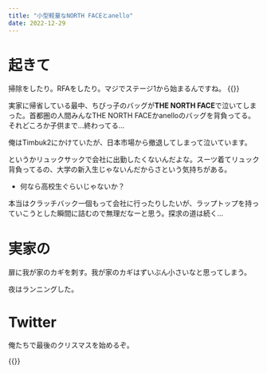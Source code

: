```yaml
---
title: "小型軽量なNORTH FACEとanello"
date: 2022-12-29
---
```


# 起きて
掃除をしたり。RFAをしたり。マジでステージ1から始まるんですね。
{{<tweet user="dango_bot" id="1608133043704987649">}}

実家に帰省している最中、ちびっ子のバッグが**THE NORTH FACE**で泣いてしまった。首都圏の人間みんなTHE NORTH FACEかanelloのバッグを背負ってる。それどころか子供まで...終わってる...

俺はTimbuk2にかけていたが、日本市場から撤退してしまって泣いています。

というかリュックサックで会社に出勤したくないんだよな。スーツ着てリュック背負ってるの、大学の新入生じゃないんだからさという気持ちがある。
- 何なら高校生ぐらいじゃないか？

本当はクラッチバック一個もって会社に行ったりしたいが、ラップトップを持っていこうとした瞬間に詰むので無理だなーと思う。探求の道は続く...

# 実家の
扉に我が家のカギを刺す。我が家のカギはずいぶん小さいなと思ってしまう。

夜はランニングした。

# Twitter
俺たちで最後のクリスマスを始めるぞ。

{{<tweet user="dango_bot" id="1608662638871085058">}}
